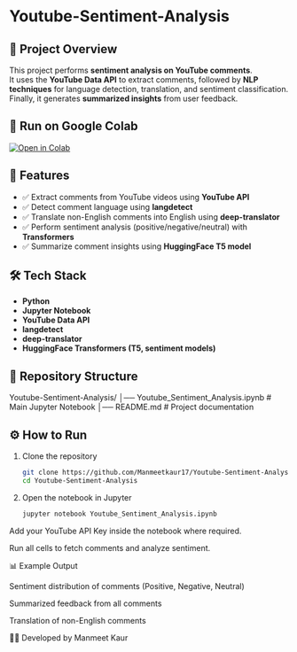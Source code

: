 # Youtube-Sentiment-Analysis

## 📌 Project Overview
This project performs **sentiment analysis on YouTube comments**.  
It uses the **YouTube Data API** to extract comments, followed by **NLP techniques** for language detection, translation, and sentiment classification. Finally, it generates **summarized insights** from user feedback.  

## 🔗 Run on Google Colab
[![Open in Colab](https://colab.research.google.com/assets/colab-badge.svg)](https://colab.research.google.com/github/Manmeetkaur17/Youtube-Sentiment-Analysis/blob/main/youTubeSentimentAnalysis.ipynb)


## 🚀 Features
- ✅ Extract comments from YouTube videos using **YouTube API**  
- ✅ Detect comment language using **langdetect**  
- ✅ Translate non-English comments into English using **deep-translator**  
- ✅ Perform sentiment analysis (positive/negative/neutral) with **Transformers**  
- ✅ Summarize comment insights using **HuggingFace T5 model**  

## 🛠️ Tech Stack
- **Python**  
- **Jupyter Notebook**  
- **YouTube Data API**  
- **langdetect**  
- **deep-translator**  
- **HuggingFace Transformers (T5, sentiment models)**  

## 📂 Repository Structure
Youtube-Sentiment-Analysis/
│── Youtube_Sentiment_Analysis.ipynb # Main Jupyter Notebook
│── README.md # Project documentation


## ⚙️ How to Run
1. Clone the repository  
   ```bash
   git clone https://github.com/Manmeetkaur17/Youtube-Sentiment-Analysis.git
   cd Youtube-Sentiment-Analysis

2. Open the notebook in Jupyter
   ```bash
   jupyter notebook Youtube_Sentiment_Analysis.ipynb

Add your YouTube API Key inside the notebook where required.

Run all cells to fetch comments and analyze sentiment.


📊 Example Output

  Sentiment distribution of comments (Positive, Negative, Neutral)
  
  Summarized feedback from all comments
    
  Translation of non-English comments


👩‍💻 Developed by Manmeet Kaur

